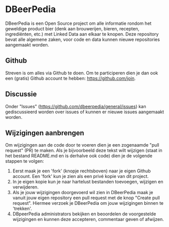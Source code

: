 # DBeerPedia
DBeerPedia is een Open Source project om alle informatie rondom het geweldige product bier (denk aan brouwerijen, bieren, recepten, ingrediënten, etc.) met Linked Data aan elkaar te knopen. Deze repository bevat alle algemene zaken, voor code en data kunnen nieuwe repositories aangemaakt worden.

## Github
Streven is om alles via Github te doen. Om te participeren dien je dan ook een (gratis) Github account te hebben: https://github.com/join.

## Discussie
Onder "Issues" (https://github.com/dbeerpedia/general/issues) kan gediscussieerd worden over issues of kunnen er nieuwe issues aangemaakt worden.

## Wijzigingen aanbrengen
Om wijzigingen aan de code door te voeren dien je een zogenaamde "pull request" (PR) te maken. Als je bijvoorbeeld deze tekst wilt wijzigen (staat in het bestand README.md en is derhalve ook code) dien je de volgende stappen te volgen:

1. Eerst maak je een 'fork' (knopje rechtsboven) naar je eigen Github account. Een 'fork' kun je zien als een privé kopie van dit project.
2. In je eigen kopie kun je naar hartelust bestanden toevoegen, wijzigen en verwijderen.
3. Als je jouw wijzigingen doorgevoerd wil zien in DBeerPedia maak je vanuit jouw eigen repository een pull request met de knop "Create pull request". Hiermee verzoek je DBeerPedia om jouw wijzigingen binnen te 'trekken'.
4. DBpeerPedia administrators bekijken en beoordelen de voorgestelde wijzigingen en kunnen deze accepteren, commentaar geven of afwijzen.

